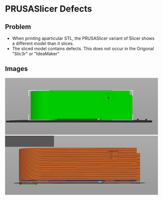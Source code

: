 # PRUSASlicer Defects

## Problem
- When printing aparticular STL, the PRUSASlicer variant of Slicer shows a different model than it slices. 
- The sliced model contains defects. This does not occur in the Origonal "Slic3r" or "IdeaMaker"

## Images
![Model View](model.png?raw=true )
![Slice View](slice.png)



